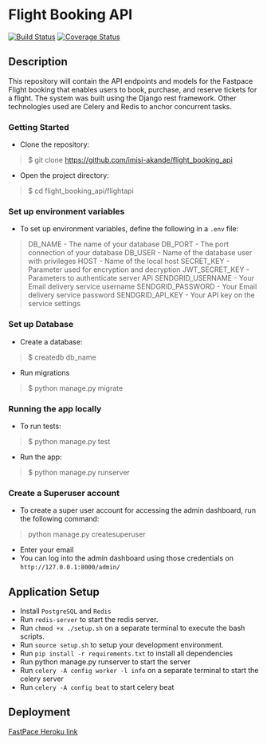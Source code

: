 # Flight Booking API
[![Build Status](https://travis-ci.org/imisi-akande/flight_booking_api.svg?branch=develop)](https://travis-ci.org/imisi-akande/flight_booking_api)
[![Coverage Status](https://coveralls.io/repos/github/imisi-akande/flight_booking_api/badge.svg)](https://coveralls.io/github/imisi-akande/flight_booking_api)

## Description
This repository will contain the API endpoints and models for the Fastpace Flight booking that enables users to book, purchase, and reserve tickets for a flight. The system was built using the Django rest framework. Other technologies
used are Celery and Redis to anchor concurrent tasks.


### Getting Started

- Clone the repository:
> $ git clone https://github.com/imisi-akande/flight_booking_api

- Open the project directory:
> $ cd flight_booking_api/flightapi

### Set up environment variables
- To set up environment variables, define the following in a `.env` file:

> DB_NAME - The name of your database
> DB_PORT - The port connection of your database
> DB_USER - Name of the database user with privileges
> HOST - Name of the local host
> SECRET_KEY - Parameter used for encryption and decryption
> JWT_SECRET_KEY - Parameters to authenticate server APi
> SENDGRID_USERNAME -  Your Email delivery service username
> SENDGRID_PASSWORD - Your Email delivery service password
> SENDGRID_API_KEY - Your API key on the service settings

### Set up Database
- Create a database:
> $ createdb db_name
- Run migrations
> $ python manage.py migrate

### Running the app locally
- To run tests:
> $ python manage.py test
- Run the app:
> $ python manage.py runserver

### Create a Superuser account
- To create a super user account for accessing the admin dashboard, run the following command:
> python manage.py createsuperuser
- Enter your email
- You can log into the admin dashboard using those credentials on `http://127.0.0.1:8000/admin/`

## Application Setup
- Install `PostgreSQL` and `Redis`
- Run `redis-server` to start the redis server.
- Run `chmod +x ./setup.sh` on a separate terminal to execute the bash scripts.
- Run `source setup.sh` to setup your development environment.
- Run `pip install -r requirements.txt` to install all dependencies
- Run python manage.py runserver to start the server
- Run `celery -A config worker -l info` on a separate terminal to start the celery server
- Run `celery -A config beat` to start celery beat

## Deployment
[FastPace Heroku link](https://fastpaceflight.herokuapp.com/api/v1/)
